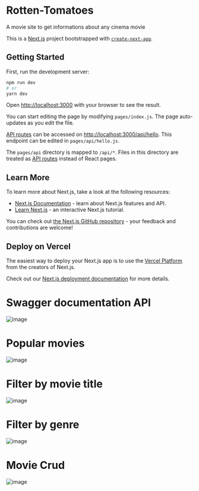 # Rotten-Tomatoes
A movie site to get informations about any cinema movie

This is a [Next.js](https://nextjs.org/) project bootstrapped with [`create-next-app`](https://github.com/vercel/next.js/tree/canary/packages/create-next-app).

## Getting Started

First, run the development server:

```bash
npm run dev
# or
yarn dev
```

Open [http://localhost:3000](http://localhost:3000) with your browser to see the result.

You can start editing the page by modifying `pages/index.js`. The page auto-updates as you edit the file.

[API routes](https://nextjs.org/docs/api-routes/introduction) can be accessed on [http://localhost:3000/api/hello](http://localhost:3000/api/hello). This endpoint can be edited in `pages/api/hello.js`.

The `pages/api` directory is mapped to `/api/*`. Files in this directory are treated as [API routes](https://nextjs.org/docs/api-routes/introduction) instead of React pages.

## Learn More

To learn more about Next.js, take a look at the following resources:

- [Next.js Documentation](https://nextjs.org/docs) - learn about Next.js features and API.
- [Learn Next.js](https://nextjs.org/learn) - an interactive Next.js tutorial.

You can check out [the Next.js GitHub repository](https://github.com/vercel/next.js/) - your feedback and contributions are welcome!

## Deploy on Vercel

The easiest way to deploy your Next.js app is to use the [Vercel Platform](https://vercel.com/new?utm_medium=default-template&filter=next.js&utm_source=create-next-app&utm_campaign=create-next-app-readme) from the creators of Next.js.

Check out our [Next.js deployment documentation](https://nextjs.org/docs/deployment) for more details.

# Swagger documentation API

![image](https://user-images.githubusercontent.com/98088041/229757278-a5887c64-80f2-4002-8621-5495e0ad64c6.png)



# Popular movies

![image](https://user-images.githubusercontent.com/98088041/229534070-277a01f9-c9aa-4524-854c-b6180f62c749.png)

# Filter by movie title 

![image](https://user-images.githubusercontent.com/98088041/229534240-88e4cb95-8aca-4228-8712-6024ca9fb982.png)

# Filter by genre 

![image](https://user-images.githubusercontent.com/98088041/229535626-33438624-2fbc-42b8-95e7-8f191296c10f.png)


# Movie Crud 

![image](https://user-images.githubusercontent.com/98088041/229534446-63cf1a71-ea72-4464-8e43-0b580b19712a.png)





